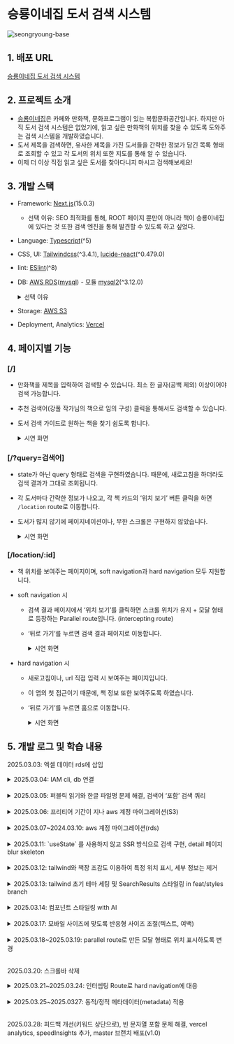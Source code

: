 # 승룡이네집 도서 검색 시스템

![seongryoung-base](https://github.com/user-attachments/assets/68ee4404-250a-4026-9a81-2d13fe30a9d1)

## 1. 배포 URL

[승룡이네집 도서 검색 시스템](https://seongryung.vercel.app/)

## 2. 프로젝트 소개

-   [승룡이네집](https://map.naver.com/p/entry/place/187115219?placePath=%252Fhome%253Fentry%253Dplt&searchType=place&lng=127.1287584&lat=37.5350510&c=15.00,0,0,0,dh)은 카페와 만화책, 문화프로그램이 있는 복합문화공간입니다. 하지만 아직 도서 검색 시스템은 없었기에, 읽고 싶은 만화책의 위치를 찾을 수 있도록 도와주는 검색 시스템을 개발하였습니다.
-   도서 제목을 검색하면, 유사한 제목을 가진 도서들을 간략한 정보가 담긴 목록 형태로 조회할 수 있고 각 도서의 위치 또한 지도를 통해 알 수 있습니다.
-   이제 더 이상 직접 읽고 싶은 도서를 찾아다니지 마시고 검색해보세요!

## 3. 개발 스택

-   Framework: [Next.js](https://nextjs.org/)(15.0.3)
    -   선택 이유: SEO 최적화를 통해, ROOT 페이지 뿐만이 아니라 책이 승룡이네집에 있다는 것 또한 검색 엔진을 통해 발견할 수 있도록 하고 싶었다.
-   Language: [Typescript](https://www.typescriptlang.org/)(^5)
-   CSS, UI: [Tailwindcss](https://tailwindcss.com/)(^3.4.1), [lucide-react](https://lucide.dev/guide/packages/lucide-react)(^0.479.0)
-   lint: [ESlint](https://eslint.org/)(^8)
-   DB: [AWS RDS](https://aws.amazon.com/ko/rds/)([mysql](https://www.mysql.com/)) - 모듈 [mysql2](https://www.npmjs.com/package/mysql2)(^3.12.0)

    <details>
      <summary>선택 이유</summary>
          - nosql vs sql
              - ‘도서’라는 규격화된 데이터: nosql보다 눈에 띄게 성능이 뒤쳐지거나 하지 않으면 sql을 사용하려고 했다.
              - 1000개 이하의 데이터 수: 소량의 데이터이기에 보통 Nosql이 sql보다 보통 CRUD 연산이 빠르다 하더라도 큰 차이가 없음.
              - ‘검색’이기에 select 쿼리를 주로 사용: Id로 읽는 경우는 mongodb가 매우 빠르지만 그게 아닌 ‘검색’은 mongodb와 10ms 정도 차이만 있음

    ![SQL vs NoSQL 비교](https://github.com/user-attachments/assets/9a2a5368-0ec0-4f48-9e22-3ed93059be75)

    [SQL vs NoSQL 비교 영상](https://www.youtube.com/watch?v=bluQwqMgTsw&t=674s)

    [(논문번역) SQL vs NoSQL: A Performance Comparison](https://velog.io/@park2348190/%EB%85%BC%EB%AC%B8%EB%B2%88%EC%97%AD-SQL-vs-NoSQL-A-Performance-Comparison)

    -   mysql vs postgresql

            대규모 데이트 셋, 복잡한 쿼리는 postgresql이 빠르지만, 읽기 전용 명령어는 mysql이 더 빠르기 때문에 mysql로 선택했다(대규모도 아니고).

                [https://www.youtube.com/watch?v=-PbP1TcD94Q&t=527s](https://www.youtube.com/watch?v=-PbP1TcD94Q&t=527s)

            [PostgreSQL과 MySQL 비교: 주요 차이점](https://www.integrate.io/ko/blog/postgresql-vs-mysql-which-one-is-better-for-your-use-case-ko/#five)

        </details>

    -   Storage: [AWS S3](https://www.googleadservices.com/pagead/aclk?sa=L&ai=DChcSEwiOrbzNobaMAxVTVQ8CHQs6BggYABAAGgJ0Yg&ae=2&aspm=1&co=1&ase=5&gclid=Cj0KCQjwna6_BhCbARIsALId2Z1lXcE0BEUn0cJv6SioSEO7FnysY_s80CZmQS55ArV7_ewMjwL67uUaAid7EALw_wcB&ohost=www.google.com&cid=CAESVuD2nRkIUyE7y312wUFvQqGn1eWSCkjaK28yT5hxrUEoJZRC29RRKXCK92DCMT01Mmcq8x_InO7BiBScvRJxSAFc-5QqoBP9TTKBxwY3NbV2zOF8zFcu&sig=AOD64_08-Hiu7Fr9vGLXfgKSKB2jRoRtrQ&q&adurl&ved=2ahUKEwjEibfNobaMAxXWi68BHZdFIakQ0Qx6BAgTEAE)
    -   Deployment, Analytics: [Vercel](https://vercel.com/)

## 4. 페이지별 기능

### [/]

-   만화책을 제목을 입력하여 검색할 수 있습니다. 최소 한 글자(공백 제외) 이상이어야 검색 가능합니다.
-   추천 검색어(강풀 작가님의 책으로 임의 구성) 클릭을 통해서도 검색할 수 있습니다.
-   도서 검색 가이드로 원하는 책을 찾기 쉽도록 합니다.

    <details>
    <summary>시연 화면</summary>

    ![스크린샷_2025-04-01_오후_4 41 22](https://github.com/user-attachments/assets/ab85604e-e0ee-407d-a526-da21600d572d)

    </details>

### [/?query=검색어]

-   state가 아닌 query 형태로 검색을 구현하였습니다. 때문에, 새로고침을 하더라도 검색 결과가 그대로 조회됩니다.
-   각 도서마다 간략한 정보가 나오고, 각 책 카드의 ‘위치 보기’ 버튼 클릭을 하면 `/location` route로 이동합니다.
-   도서가 많지 않기에 페이지네이션이나, 무한 스크롤은 구현하지 않았습니다.

    <details>
      <summary>시연 화면</summary>

    ![스크린샷_2025-04-01_오후_4 44 09](https://github.com/user-attachments/assets/201eb4e2-f8b0-45cb-adba-d088966f8a15)

    </details>

### [/location/:id]

-   책 위치를 보여주는 페이지이며, soft navigation과 hard navigation 모두 지원합니다.

-   soft navigation 시

    -   검색 결과 페이지에서 ‘위치 보기’를 클릭하면 스크롤 위치가 유지 + 모달 형태로 등장하는 Parallel route입니다. (intercepting route)
    -   ‘뒤로 가기’를 누르면 검색 결과 페이지로 이동합니다.

        <details>
        <summary>시연 화면</summary>

        ![스크린샷_2025-04-01_오후_4 55 53](https://github.com/user-attachments/assets/fe854440-4e20-43e5-a49b-151327e78ef2)

        </details>

-   hard navigation 시

    -   새로고침이나, url 직접 입력 시 보여주는 페이지입니다.
    -   이 앱의 첫 접근이기 때문에, 책 정보 또한 보여주도록 하였습니다.
    -   ‘뒤로 가기’를 누르면 홈으로 이동합니다.

        <details>
        <summary>시연 화면</summary>

        ![스크린샷_2025-04-01_오후_4 56 44](https://github.com/user-attachments/assets/099ee57a-4cf2-4c19-8810-377e3265e0db)

        </details>

## 5. 개발 로그 및 학습 내용

2025.03.03: 엑셀 데이터 rds에 삽입

<details>
<summary>2025.03.04: IAM cli, db 연결</summary>

-   iam 사용자 생성(키들은 프로젝트 .env에) → cli 로그인 → cli를 통해 s3 버킷 퍼블릭 읽기 되도록 한 후 이미지들 업로드
-   rds를 nextjs와 연결 후 `SELECT` 쿼리 작성

</details>
<br />

<details>
<summary>2025.03.05: 퍼블릭 읽기와 한글 파일명 문제 해결, 검색어 ‘포함’ 검색 쿼리</summary>

-   퍼블릭 읽기에 대한 것은 해결했으나(access denied 문제), 객체(이미지) url로 접근 시 `NoSuchKey` 에러가 계속 발생. 이는 해당 객체의 주소가 잘못되었거나 해당 파일 자체가 없을 경우 발생하는데, 갖가지 노력 끝에 **한글 파일명 때문임**을 알게 되었음. 아무리 `encodeURIcomponent` 와 같은 API를 사용하더라도 aws에서 한글을 인코딩하는 방식과 달라 이미지 주소명이 일치하지 않았던 것. 결국 **한글 파일명을 모두 DB에 저장된 데이터의 id값으로 전부 변경**하였더니 제대로 동작함. 이에 따라 필요없어진 table column인 `image_url`을 제거하였으며, id를 통해 해당 이미지 src를 생성함

    ```tsx
    import type { NextConfig } from "next";

    const nextConfig: NextConfig = {
        /* config options here */
        reactStrictMode: true,
        images: {
            remotePatterns: [
                {
                    protocol: "http",
                    hostname: "localhost",
                },
                {
                    protocol: "https",
                    hostname: (
                        process.env.NEXT_PUBLIC_S3_HOSTNAME as string
                    ).split("/")[2],
                },
            ],
        },
    };

    export default nextConfig;
    ```

-   검색어가 ‘포함된’ sql문으로 변경함. 또한 다행히 영어 대소문자 문제는 mysql이 알아서 해결해주는 듯 함.

    ```tsx
    export const search = cache(async (bookName: string) => {
        const pureBookName = bookName.trim();
        const sql = `SELECT * FROM books WHERE title LIKE ?`;
        // SELECT * FROM books WHERE title LIKE %?% 대신 다음과 같이 포함 검색
        return (await queryDatabase(sql, [`%${pureBookName}%`])) as Books[];
    });
    ```

    ![스크린샷_2025-03-05_오후_5 58 08](https://github.com/user-attachments/assets/41ae41b2-a8d0-425e-bb95-a231722d7875)

</details>
<br />

<details>
<summary>2025.03.06: 프리티어 기간이 지나 aws 계정 마이그레이션(S3)</summary>

s3는 chatgpt와 간단 해결

[[AWS] RDS 인스턴스 다른 계정으로 이관하기 (프리티어)](https://programforlife.tistory.com/108)

</details>
<br />

<details>
<summary>2025.03.07~2024.03.10: aws 계정 마이그레이션(rds)</summary>

기존 rds가 ‘암호화’가 되어있으면 마이그레이션을 하기 위해서 암호화 키(kms)를 공유해야 하는데, 이게 aws에서 관리하는 키인 경우 다른 계정과 공유가 안돼서, 스냅샷을 이용한 마이그레이션이 안됨.

-   rds에 mysql 데이터베이스를 생성할 때, 암호화를 하는 게 기본값이라 바꿔줬어야 됐다..
    대신 스냅샷을 복제할 때 KMS 키에 사용할 새 암호화 키를 선택해서 복사본을 만들면 가능하다.
    | 이전 계정 | 마이그레이션 계정 |
    | --------------------------------------------------------------------------------------------- | ------------------------------------------------------------------------------------------------------------------------------------------------------------------------------------- |
    | 0. 이미 aws 관리형 kms로 암호화된 RDS로 스냅샷 생성되어있음(자세히 초기설정 안하면 이게 기본) | 5. RDS → 스냅샷 → 나와 공유됨에서 스냅샷 찾기 → 스냅샷 복사 클릭 |
    | 1. 고객 관리형 KMS 키 생성(AWS 관리형으로는 다른 계정 공유가 안됨) | 6. 스냅샷 복사 시 ‘암호화’ 탭에서 ‘AWS KMS 키’ → ‘키 ARN 입력’ → 이전 계정에서 공유 허용했던 KMS 키의 ARN 붙여넣기 → ‘스냅샷 복사’ 클릭 |
    | 2. KMS 키 공유 ID로 마이그레이션 계정의 ROOT ID 등록 | 7. 고객 관리형 KMS 키 생성(이전 계정 KMS 키로부터 자유로워질 준비) |
    | 3. 스냅샷 복사. 이 때 암호화 키를 공유 허용한 KMS 키로 변경 | 8. 수동 → 복사된 스냅샷 → 스냅샷 복사 클릭(마이그레이션 계정에 있는 KMS로 암호화 해야 이전 계정으로부터 자유로워짐) → ‘AWS KMS 키’ → 이 계정에서 만든 KMS키 입력 → ‘스냅샷 복사’ 클릭 |
    | 4. KMS키로 암호화된 스냅샷을 마이그레이션 계정의 ROOT ID를 추가하여 공유 | 9. 수동 → 복사된 스냅샷 → ‘스냅샷 복원’ 클릭 |
    | | 10. 프리티어 조건에 맞게, 이전 계정 RDS 초기 설정과 동일하게(퍼블릭 읽기, 보안 그룹 등) 하여 복원! |
    | | END. 데이터베이스 초기 설정(user, password 등은 동일하게 복사되어있음!) |

</details>
<br />

<details>
<summary>2025.03.11: `useState` 를 사용하지 않고 SSR 방식으로 검색 구현, detail 페이지 blur skeleton</summary>

1. 검색 기능
    - 참고 공식문서
      [App Router: Adding Search and Pagination](https://nextjs.org/learn/dashboard-app/adding-search-and-pagination)
        - 여기서는 input이 바뀔 때마다 바로 검색(디바운싱 필요)했지만, 나는 검색 클릭(혹은 엔터) 시에만 replace를 진행했다.
        - `const { replace } = useRouter()` 로 히스토리를 남기지 않는 공식 문서 대신에, `const { push } = useRouter()` 를 사용해서 이전 검색으로 이동할 수 있도록 하였다.
    - 관련 코드
      [https://github.com/kimyoungyin/seongryung/commit/44c52e15589f15dbbc45c964d50ef8f5da35283c](https://github.com/kimyoungyin/seongryung/commit/44c52e15589f15dbbc45c964d50ef8f5da35283c)
2. detail 페이지

    [Comparing develop...feat/detail · kimyoungyin/seongryung](https://github.com/kimyoungyin/seongryung/compare/develop...feat/detail)

    - /id 에서 /detail/[id]로 변경
    - blur skeleton 이미지 받아와서 사용: [https://png-pixel.com](https://png-pixel.com/)

</details>
<br />

<details>
<summary>2025.03.12: tailwind와 책장 조감도 이용하여 특정 위치 표시, 세부 정보는 제거</summary>

템플릿 리터럴로 tailwind className을 동적으로 변환할 때 속성 전체를 온전히 사용해야 함

```tsx
const LOCATION_POSITION: {
    readonly [location: number]: string;
} = {
    1: `top-[0%] left-[0%]`,
    2: `top-[0%] left-[0%]`,
    3: `top-[0%] left-[0%]`,
    4: `top-[0%] left-[0%]`,
    5: `top-[0%] left-[0%]`,
    6: `top-[0%] left-[0%]`,
    78: `top-[84%] left-[85%]`,
    9: `top-[0%] left-[0%]`,
    10: `top-[0%] left-[0%]`,
    11: `top-[0%] left-[0%]`,
    12: `top-[0%] left-[0%]`,
    13: `top-[0%] left-[0%]`,
    14: `top-[0%] left-[0%]`,
};
```

하지만.. 반응형을 적용했을 때 위치를 가리켜주는 div 동그라미가 균일하지 않아 그냥 location마다 다른 이미지를 적용하기로 함. 위 방식은 제거

![스크린샷_2025-03-12_오후_5 39 59](https://github.com/user-attachments/assets/042ebf6c-9898-4417-92cd-a5b1fd32312f)

![스크린샷_2025-03-12_오후_5 39 32](https://github.com/user-attachments/assets/41802701-c853-4d58-a9f0-55142c0554ec)

</details>
<br />

<details>
<summary>2025.03.13: tailwind 초기 테마 세팅 및 SearchResults 스타일링 in feat/styles branch</summary>

-   tailwind 초기 테마 세팅
    [https://github.com/kimyoungyin/seongryung/commit/7f0924b0d5a10085d3f6ba2fe53294918c4c6211](https://github.com/kimyoungyin/seongryung/commit/7f0924b0d5a10085d3f6ba2fe53294918c4c6211)
    [Tailwind CSS에서 커스텀 컬러 설정하기](https://velog.io/@boorook/Tailwind-CSS%EC%97%90%EC%84%9C-%EC%BB%A4%EC%8A%A4%ED%85%80-%EC%BB%AC%EB%9F%AC-%EC%84%A4%EC%A0%95)

    ```tsx
    // tailwind.config.ts
    import type { Config } from "tailwindcss";

    export default {
        content: [
            "./pages/**/*.{js,ts,jsx,tsx,mdx}",
            "./components/**/*.{js,ts,jsx,tsx,mdx}",
            "./app/**/*.{js,ts,jsx,tsx,mdx}",
        ],
        theme: {
            colors: {
                "base-bg": "#fff8e3", // 전체 배경
                "button-bg": "#d4b88a", // 버튼 배경
                "card-bg": "#fffdf8", // 카드 배경
                "input-border": "#e0d6c2", // Input border
                "text-primary": "#5d5348", // primary
                "text-secondary": "#726a5f", // secondary
            },
            extend: {
                colors: {
                    background: "var(--background)",
                    foreground: "var(--foreground)",
                },
            },
        },
        plugins: [],
    } satisfies Config;
    ```

-   SearchResults 반응형 스타일링

    [https://github.com/kimyoungyin/seongryung/commit/39064921fb81e37e9cf62a93c30df3000aec7f27](https://github.com/kimyoungyin/seongryung/commit/39064921fb81e37e9cf62a93c30df3000aec7f27)

    sm, md, lg 순: font-size, flex-direction, 이미지 사이즈 변경

    <img width="312" alt="스크린샷_2025-03-13_오후_4 40 08" src="https://github.com/user-attachments/assets/26b7e1f5-acba-4c31-a56d-352834b562b3" />

    <img width="671" alt="스크린샷_2025-03-13_오후_4 39 37" src="https://github.com/user-attachments/assets/e8e3fb38-2007-4ae7-a1a4-aa2db16e1a32" />

    <img width="821" alt="스크린샷_2025-03-13_오후_4 40 39" src="https://github.com/user-attachments/assets/85cd42da-d6f4-4ac0-ba52-7b67ed9d87ce" />

</details>
<br />

<details>
<summary>2025.03.14: 컴포넌트 스타일링 with AI</summary>

헤더의 승룡이 캐릭터 사진, 책장 조감도 사진들은 발전 필요

[https://github.com/kimyoungyin/seongryung/pull/7](https://github.com/kimyoungyin/seongryung/pull/7)

</details>
<br />

<details>
<summary>2025.03.17: 모바일 사이즈에 맞도록 반응형 사이즈 조절(텍스트, 여백)</summary>

-   vw, px, rem 등을 이용
-   계산 방식이 동일해서 유틸 함수로 만들어 tailwind className으로 사용하려고 하다가 그게 tailwind에서 인식을 못하므로 취소함

</details>
<br />

<details>
<summary>2025.03.18~2025.03.19: parallel route로 만든 모달 형태로 위치 표시하도록 변경</summary>

1. @location → location → [id] → page.tsx에 detail 페이지에 사용했던 것 이전하면서 모달화. 이 때, BookCard는 제외함

    ![스크린샷_2025-03-19_오후_5 53 19](https://github.com/user-attachments/assets/6cf2e7d8-d052-47ee-a0b1-ac76d5e88d56)

2. 이전 페이지(백그라운드 페이지)가 스크롤 되는 상태 일 때 렌더링 시

    - 해당 스크롤 위치 고정하여 자연스러움 유지(클라이언트 페이지로)
    - 스크롤 막기
      기능을 구현하기 위해 location 페이지를 **클라이언트 페이지**로 변경 후, useMemo로 직전 스크롤 값을 받아와 js 코드를 통해 스크롤 유지 및 이전으로 이동 시 스크롤 관련 설정 초기화.

        - useEffect 내에서 window.scrollY를 사용하면 componentDidMount 시점이기 때문에 이미 스크롤이 올라가버림. 그러므로 그 전에 미리 ‘한 번만’ 받아둔다

            ```tsx
            // @location/location/[id]/page.tsx
            const scrollY = useMemo(() => window.scrollY, []);

            useEffect(() => {
                const getBookData = async () => {
                    const params = await props.params;
                    // 비동기적으로 책 정보와 위치를 db에 검색 후 없으면 Redirect

                    // 동적 라우팅은 비동기적이므로
                    // npx @next/codemod@latest next-async-request-api --force
                    const bookId = Number(await params.id);
                    setBookInfo(await getBookLocationInfo(bookId));
                };
                getBookData();

                document.body.style.position = "fixed";
                document.body.style.top = `-${scrollY}px`;
                document.body.style.width = "100%";

                return () => {
                    document.body.style.position = "";
                    document.body.style.top = "";
                };
            }, []);
            ```

    </details>
    <br />

    2025.03.20: 스크롤바 삭제

<details>
<summary>2025.03.21~2025.03.24: 인터셉팅 Route로 hard navigation에 대응</summary>

-   parallel route 명 안겹치게 locationModal로 변경 후 **layout에도 변경된 이름 적용**

    ![스크린샷_2025-03-24_오후_6 27 04](https://github.com/user-attachments/assets/07bcc703-3c25-467c-8e62-166fc394b444)

    ![스크린샷_2025-03-24_오후_6 26 35](https://github.com/user-attachments/assets/214db75f-2ade-4086-82c7-d86bcff8cde6)

-   hard navigated 된 location Route

    -   책 세부 정보 가져와서 표시: server action 추가

        ```tsx
        export const getBookLocationAndBookInfo = cache(
            async (bookId: number) => {
                const sql = `SELECT * FROM books WHERE id = ? LIMIT 1`;
                // SELECT * FROM books WHERE title LIKE %?% 대신 다음과 같이 포함 검색
                const bookObj = (
                    (await queryDatabase(sql, [bookId])) as Book[]
                )[0];
                const floor =
                    bookObj.location < 11 || bookObj.location === 78 ? 2 : 1;

                return { ...bookObj, floor };
            }
        );
        ```

    -   뒤로 가기 버튼 클릭 시(뒤 페이지 없음) 홈(’/’)으로
        <img width="752" alt="스크린샷_2025-03-24_오후_6 29 27" src="https://github.com/user-attachments/assets/fc32eb24-f4fd-427c-9847-06ebfa99471c" />

</details>
<br />

<details>
<summary>2025.03.25~2025.0327: 동적/정적 메타데이터(metadata) 적용</summary>

1. 기존 최상단에 존재하는 `favicon.ico` 제거
2. public 폴더에 추가한 이미지 경로를 메타데이터 설정 시 추가

    ```tsx
    export async function generateMetadata({
    	searchParams,
    }: Props): Promise<Metadata> {
    	const query = (await searchParams).query || "";

    	const title =
    		(query ? query + " 검색 결과 | " : "") + "승룡이네집 도서 검색 시스템";
    	const description = "강동구 강풀만화거리 승룡이네집 만화책 위치 찾기";

    	return {
    		metadataBase: new URL("https://seongryung.vercel.app"),
    		title,
    		description,
    		// 여기
    		icons: {
    			icon: "/seongryoung-sm-round.jpeg",
    		},
    		// ...
    ```

3. 이후 페이지 별 메타데이터 작성과 오픈 그래프 반영

</details>
<br />

2025.03.28: 피드백 개선(키워드 상단으로), 빈 문자열 포함 문제 해결, vercel analytics, speedInsights 추가, master 브랜치 배포(v1.0)
